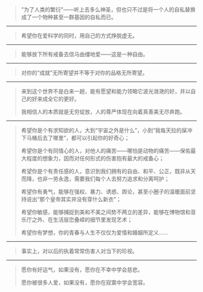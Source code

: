 >"为了人类的繁衍"——听上去多么神圣，但也只不过是将一个人的自私替换成了一个物种甚至一群基因的自私而已。

---

>希望你在爱科学的同时，用自己的方式挣脱虚无。

---

>能够放下所有戒备去信马由缰地爱——这是一种自由。

---

>对你的“成就”无所寄望并不等于对你的品格无所寄望。

---

>来到这个世界不是白来一趟，能有愿望和能力领略它波光潋滟的好，并以自己的好来成全它的更好。
>
>我相信人的本质就是无穷绽放，人的尊严体现在向着真善美无尽奔跑。

---

>希望你是个有求知欲的人，大到“宇宙之外是什么”，小到“我每天拉的屎冲下马桶后去了哪里”，都可以引起你的好奇心；
>
>希望你是个有同情心的人，对他人的痛苦——哪怕是动物的痛苦——保佑最大程度的想象力，因而对任何形式的伤害抱有最大的戒备心；
>
>希望你是个有责任感的人，意识到我们拥有的自由、和平、公正，既非从天而降，也非一劳永逸，需要我们每个人去努力追求和分离呵护；
>
>希望你有勇气，能够在强权、暴力、诱惑、舆论，甚至小圈子的温暖面前坚持说出“那个皇帝其实并没有穿什么新衣”；
>
>希望你敏感，能够捕捉到美和不美之间势不两立的差异，能够在博物馆和音乐厅之外、在生活层峦叠嶂的细节里发现艺术；
>
>希望你有梦想，你的青春与人生不仅仅为爱情和婚姻所定义……

---

>事实上，对以后的执着常常伤害人对当下的珍视。

---

>愿你有好运气，如果没有，愿你在不幸中学会慈悲。
>
>愿你被很多人爱，如果没有，愿你在寂寞中学会宽容。


